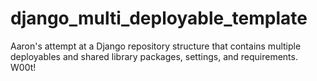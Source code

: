 # django_multi_deployable_template
Aaron's attempt at a Django repository structure that contains multiple deployables and shared library packages, settings, and requirements. W00t!
